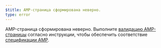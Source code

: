 ```yaml
---
$title: AMP-страница сформирована неверно.
type: error
---
```


AMP-страница сформирована неверно. Выполните [валидацию AMP-страницы](https://amp.dev/documentation/guides-and-tutorials/learn/validation-workflow/validate_amp/) согласно инструкции, чтобы обеспечить соответствие [спецификации AMP](https://amp.dev/documentation/guides-and-tutorials/learn/spec/amphtml/).

